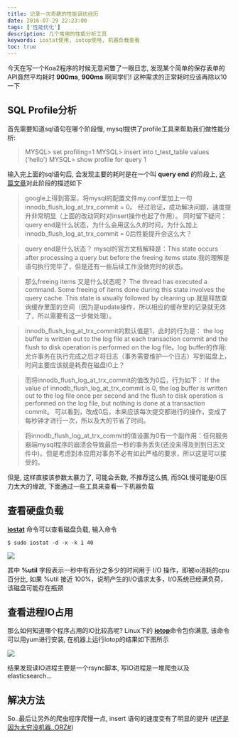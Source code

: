 ```yaml
---
title: 记录一次奇葩的性能调优经历 
date: 2016-07-29 22:23:00
tags: ['性能优化']
description: 几个常用的性能分析工具
keywords: iostat使用, iotop使用, 机器负载查看
toc: true
---
```


今天在写一个Koa2程序的时候无意间瞥了一眼日志, 发现某个简单的保存表单的API竟然平均耗时 **900ms**, **900ms** 啊同学们! 这种需求的正常耗时应该再除以10一下

<!-- more -->

## SQL Profile分析

首先需要知道sql语句在哪个阶段慢, mysql提供了profile工具来帮助我们做性能分析:

> MYSQL> set profiling=1
> MYSQL> insert into t_test_table values ('hello')
> MYSQL> show profile for query 1

输入完上面的sql语句后, 会发现主要的耗时是在一个叫 **query end** 的阶段上, [这篇文章](http://inetkiller.github.io/2014/05/20/mysql语句性能分析与优化/)对此阶段的描述如下

> google上得到答案，将mysql的配置文件my.conf里加上一句innodb_flush_log_at_trx_commit = 0。 经过验证，成功解决问题，速度提升非常明显（上面的改动同时对insert操作也起了作用）。 同时留下疑问：query end是什么状态，为什么会用这么久的时间，为什么加上innodb_flush_log_at_trx_commit = 0后性能提升会这么大？

> query end是什么状态？ mysql的官方文档解释是：This state occurs after processing a query but before the freeing items state.我的理解是语句执行完毕了，但是还有一些后续工作没做完时的状态。

> 那么freeing items 又是什么状态呢？ The thread has executed a command. Some freeing of items done during this state involves the query cache. This state is usually followed by cleaning up.就是释放查询缓存里面的空间（因为是update操作，所以相应的缓存里的记录就无效了，所以需要有这一步做处理）。

> innodb_flush_log_at_trx_commit的默认值是1，此时的行为是： the log buffer is written out to the log file at each transaction commit and the flush to disk operation is performed on the log file。log buffer的作用:允许事务在执行完成之后才将日志（事务需要维护一个日志）写到磁盘上，时间主要应该就是耗费在磁盘IO上？

> 而将innodb_flush_log_at_trx_commit的值改为0后，行为如下： If the value of innodb_flush_log_at_trx_commit is 0, the log buffer is written out to the log file once per second and the flush to disk operation is performed on the log file, but nothing is done at a transaction commit。 可以看到，改成0后，本来应该每次提交都进行的操作，变成了每秒钟才进行一次，所以及大的节省了时间。

> 将innodb_flush_log_at_trx_commit的值设置为0有一个副作用：任何服务器端mysql程序的崩溃会导致最后一秒的事务丢失(还没来得及到到日志文件中)。但是考虑到本应用对事务不必有如此严格的要求，所以这是可以接受的。

但是, 这样直接该参数太暴力了, 可能会丢数, 不推荐这么搞, 而SQL慢可能是IO压力太大的缘故, 下面通过一些工具来查看一下机器负载


## 查看硬盘负载


[**iostat**](http://linux.die.net/man/1/iostat) 命令可以查看磁盘负载, 输入命令

```
$ sudo iostat -d -x -k 1 40
```

![](http://box-images.qiniudn.com//blog/iostat-1.png)

其中 **%util** 字段表示一秒中有百分之多少的时间用于 I/O 操作，即被io消耗的cpu百分比, 如果 %util 接近 100%，说明产生的I/O请求太多，I/O系统已经满负荷，该磁盘可能存在瓶颈


## 查看进程IO占用

那么如何知道哪个程序占用的IO比较高呢? Linux下的 [**iotop**](http://guichaz.free.fr/iotop/)命令包你满意, 该命令可以用yum进行安装, 在机器上运行iotop的结果如下图所示

![](http://box-images.qiniudn.com//blog/iotop-1.png)

结果发现读IO进程主要是一个rsync脚本, 写IO进程是一堆爬虫以及elasticsearch...


## 解决方法

So..最后让另外的爬虫程序爬慢一点, insert 语句的速度变有了明显的提升 ([\#还是因为太穷没机器..ORZ\#](javascript:void))



